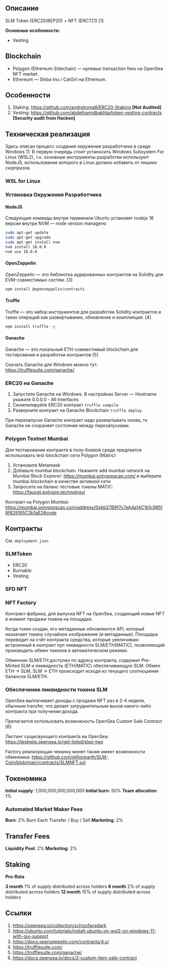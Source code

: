 ## Описание

SLM Token (ERC20/BEP20) + NFT (ERC721) [1].

**Основные особенности:**

* Vesting

## Blockchain

* Polygon (Ethereum Sidechain) — нулевые transaction fees на OpenSea NFT market.
* Ethereum — Shiba Inu / CatGirl на Ethereum.

## Особенности

1. Staking: https://github.com/andreitoma8/ERC20-Staking **[Not Audited]**
2. Vesting: https://github.com/abdelhamidbakhta/token-vesting-contracts **[Security audit from Hacken]**

## Техническая реализация

Здесь описан процесс создания окружения разработчика в среде Windows 11. В первую очередь стоит устаносить Windows Subsystem For Linux (WSL2), т.к. основные инструменты разработки используют NodeJS, использование которого в Linux должно избавить от лишних сюрпризов.

### WSL for Linux

### Установка Окружения Разработчика

#### NodeJS

Следующие команды внутри терминала Ubuntu установят nodejs 18 версии внутри NVM — node version managerю

```bash
sudo apt-get update
sudo apt-get upgrade
sudo apt-get install nvm
nvm install 18.0.0
nvm use 18.0.0 
```

#### OpenZeppelin

OpenZeppelin — это библиотка аудированных контрактов на Solidity для EVM-совместимых систем. [3]

```bash
npm install @openzeppelin/contracts
```

#### Truffle 

Truffle — это набор инструментов для разработки Solidity контрактов и таких операций как развертывание, обновление и комплияция. [4]

```bash
npm install truffle -g
```

#### Ganache

Ganache — это локальный ETH-совместимый blockchain для тестирования и разработки контрактов [5]

Скачать Ganache для Windows можно тут: <https://trufflesuite.com/ganache/>

### ERC20 на Ganache

1. Запустите Ganache на Windows. В настройках Server — Hostname укажите 0.0.0.0 - All Interfaces
2. Скомпилируйте ERC20 контракт ```truffle compile```
3. Разверните контракт на Ganache Blockchain ```truffle deploy``` 

При перезапуске Ganache контракт надо развертывать снова, тк Ganache не сохраняет состояние между перезапусками.

### Polygon Testnet Mumbai

Для тестирования контракта в полу-боевой среде предлается использовать test-blockchain сети Polygon (Matric)

1. Установите Metamask
2. Добавьте mumbai blockchain. Нажмите add mumbai network на Mumbai Block Explorer: https://mumbai.polygonscan.com/ и выберите mumbai blockchain в качестве активной сети
3. Запросите на баланс тестовые токены MATIC: https://faucet.polygon.technology/

Контракт на Polygon Mumbai: https://mumbai.polygonscan.com/address/0xbb27B9f7c7eA4a14C1b1c985f9f829165C3b1aE2#code

## Контракты

См. `deployment.json`

### SLMToken

* ERC20
* Burnable
* Vesting

### SFD NFT

### NFT Factory

Контракт-фабрика, для выпуска NFT на OpenSea, создающий новые NFT в момент продажи токена на площадке.

Когда токен создан, его метаданные обновляются API, который назначает токену случайное изображение (и метаданные).
Площадка переводит на счёт контракта средства, которые увеличиваю встроенный в контракт пул ликвидности SLM/ETH(MATIC), позволяющий производить обмен токенов в автоматическом режиме.

Обменник SLM/ETH доступен по адресу контракта, содержит Pre-Minted SLM и ликвидность (ETH/MATIC) обеспечивающую SLM. Обмен ETH -> SLM, SLM -> ETH происходит исходя из текущего соотношения балансов SLM/ETH.

### Обеспечение ликвидности токена SLM

OpenSea выплачивает доходы с продажи NFT раз в 2-4 недели, обычным transfer, что делает затруднительным вызов какого-либо контракта при получении дохода.

Прелагается использовать возможность OpenSea Custom Sale Contract [6]

Листинг сущесвующего контракта на OpenSea: https://testnets.opensea.io/get-listed/step-two

Factory реализующая чеканку монет также имеет возможности обменника: https://github.com/stillonearth/SLM-Coin/blob/main/contracts/SLMNFT.sol

## Токеномика

**Initial supply**: 1,000,000,000,000,000
**Initial burn**: 50%
**Team allocation**: 1%

### Automated Market Maker Fees

**Burn**: 2% Burn Each Transfer / Buy / Sell
**Marketing**: 2%

## Transfer Fees

**Liquidity Pool**: 2%
**Marketing**: 2%

## Staking 

**Pro-Rata**

**3 month**  1% of supply distributed across holders
**6 month**  2% of supply distributed across holders
**12 month**  10% of supply distributed across holders
    
## Ссылки 

1. https://opensea.io/collection/schizofacedark
2. https://ubuntu.com/tutorials/install-ubuntu-on-wsl2-on-windows-11-with-gui-support
3. https://docs.openzeppelin.com/contracts/4.x/
4. https://trufflesuite.com/
5. https://trufflesuite.com/ganache/
6. https://docs.opensea.io/docs/2-custom-item-sale-contract
